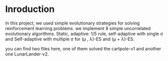 # Inroduction

In this project, we used simple evolutionary strategies for solving reinforcement learning problems. 
we implement 8 simple uncorrelated evolutionary algorithms.
Static, adaptive: 1/5 rule, self-adaptive with single σ and  Self-adaptive with multiple  σ  for (μ	, λ)-ES and (μ + λ)-ES.

you can find two files here, one of them solved the cartpole-v1 and another one LunarLander-v2.
